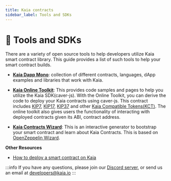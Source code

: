 ```yaml
---
title: Kaia contracts
sidebar_label: Tools and SDKs
---
```


# 💼 Tools and SDKs <a id="tools-and-sdks"></a>

There are a variety of open source tools to help developers utilize Kaia smart contract library. This guide provides a list of such tools to help your smart contract builds.

* **[Kaia Dapp Mono](https://github.com/kaiachain/kaia-dapp-mono)**: collection of different contracts, languages, dApp examples and  libraries that work with Kaia.

* **[Kaia Online Toolkit](https://toolkit.kaia.io/)**: This provides code samples and pages to help you utilize the Kaia SDK(caver-js). With the Online Toolkit, you can derive the code to deploy your Kaia contracts using caver-js. This contract includes [KIP7](https://toolkit.kaia.io/kct/KIP7Deploy), [KIP17](https://toolkit.kaia.io/kct/KIP17Deploy),  [KIP37](https://toolkit.kaia.io/kct/KIP37Deploy) and other [Kaia Compatible Tokens(KCT)](https://toolkit.kaia.io/kct/KCTDetection). The online toolkit also gives users the functionality of interacting with deployed contracts given its ABI, contract address.

* **[Kaia Contracts Wizard](https://wizard.kaia.io/)**: This is an interactive generator to bootstrap your smart contract and learn about Kaia Contracts. This is based on [OpenZeppelin Wizard](https://wizard.openzeppelin.com/).

**Other Resources**
* [How to deploy a smart contract on Kaia](https://docs.kaia.io/build/get-started/hardhat/)


:::info
If you have any questions, please join our [Discord server](https://discord.gg/kaiachain), or send us an email at developers@kaia.io
:::
